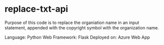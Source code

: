 <h1>replace-txt-api</h1>
Purpose of this code is to replace the organiation name in an input statement, appended with the copyright symbol with the organization name.

Language: Python
Web Framework: Flask
Deployed on: Azure Web App

